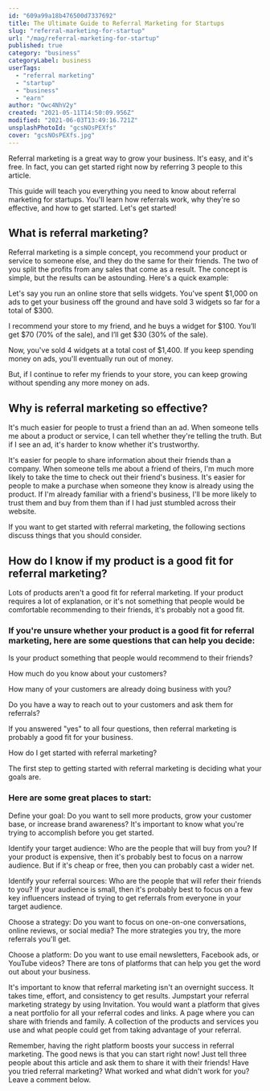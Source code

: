```yaml
---
id: "609a99a18b476500d7337692"
title: The Ultimate Guide to Referral Marketing for Startups
slug: "referral-marketing-for-startup"
url: "/mag/referral-marketing-for-startup"
published: true
category: "business"
categoryLabel: business
userTags:
  - "referral marketing"
  - "startup"
  - "business"
  - "earn"
author: "Owc4NhV2y"
created: "2021-05-11T14:50:09.956Z"
modified: "2021-06-03T13:49:16.721Z"
unsplashPhotoId: "gcsNOsPEXfs"
cover: "gcsNOsPEXfs.jpg"
---
```

Referral marketing is a great way to grow your business. It's easy, and it's free. In fact, you can get started right now by referring 3 people to this article.

This guide will teach you everything you need to know about referral marketing for startups. You'll learn how referrals work, why they're so effective, and how to get started. Let's get started!

## **What is referral marketing?**

Referral marketing is a simple concept, you recommend your product or service to someone else, and they do the same for their friends. The two of you split the profits from any sales that come as a result. The concept is simple, but the results can be astounding. Here's a quick example:

Let's say you run an online store that sells widgets. You've spent $1,000 on ads to get your business off the ground and have sold 3 widgets so far for a total of $300.

I recommend your store to my friend, and he buys a widget for $100. You’ll get $70 (70% of the sale), and I’ll get $30 (30% of the sale).

Now, you've sold 4 widgets at a total cost of $1,400. If you keep spending money on ads, you'll eventually run out of money.

But, if I continue to refer my friends to your store, you can keep growing without spending any more money on ads.

## **Why is referral marketing so effective?**

It's much easier for people to trust a friend than an ad. When someone tells me about a product or service, I can tell whether they're telling the truth. But if I see an ad, it's harder to know whether it's trustworthy.

It's easier for people to share information about their friends than a company. When someone tells me about a friend of theirs, I'm much more likely to take the time to check out their friend's business.
It's easier for people to make a purchase when someone they know is already using the product. If I'm already familiar with a friend's business, I'll be more likely to trust them and buy from them than if I had just stumbled across their website.

If you want to get started with referral marketing, the following sections discuss things that you should consider.

## **How do I know if my product is a good fit for referral marketing?**

Lots of products aren't a good fit for referral marketing. If your product requires a lot of explanation, or it's not something that people would be comfortable recommending to their friends, it's probably not a good fit.

### If you're unsure whether your product is a good fit for referral marketing, here are some questions that can help you decide:

Is your product something that people would recommend to their friends?

How much do you know about your customers?

How many of your customers are already doing business with you?

Do you have a way to reach out to your customers and ask them for referrals?

If you answered "yes" to all four questions, then referral marketing is probably a good fit for your business.

How do I get started with referral marketing?

The first step to getting started with referral marketing is deciding what your goals are.

### Here are some great places to start:

Define your goal: Do you want to sell more products, grow your customer base, or increase brand awareness? It's important to know what you're trying to accomplish before you get started.

Identify your target audience: Who are the people that will buy from you? If your product is expensive, then it's probably best to focus on a narrow audience. But if it's cheap or free, then you can probably cast a wider net.

Identify your referral sources: Who are the people that will refer their friends to you? If your audience is small, then it's probably best to focus on a few key influencers instead of trying to get referrals from everyone in your target audience.

Choose a strategy: Do you want to focus on one-on-one conversations, online reviews, or social media? The more strategies you try, the more referrals you'll get.

Choose a platform: Do you want to use email newsletters, Facebook ads, or YouTube videos? There are tons of platforms that can help you get the word out about your business.

It's important to know that referral marketing isn't an overnight success. It takes time, effort, and consistency to get results. Jumpstart your referral marketing strategy by using Invitation. You would want a platform that gives a neat portfolio for all your referral codes and links. A page where you can share with friends and family. A collection of the products and services you use and what people could get from taking advantage of your referral.

Remember, having the right platform boosts your success in referral marketing. The good news is that you can start right now! Just tell three people about this article and ask them to share it with their friends! Have you tried referral marketing? What worked and what didn't work for you? Leave a comment below.